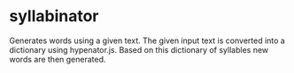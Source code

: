 syllabinator
============

Generates words using a given text. The given input text is converted into a dictionary using hypenator.js. Based on this dictionary of syllables new words are then generated.

